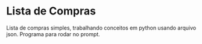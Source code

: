 <div>
<h1>Lista de Compras</h1>
Lista de compras simples, trabalhando conceitos em python usando arquivo json. Programa para rodar no prompt.
</div>
